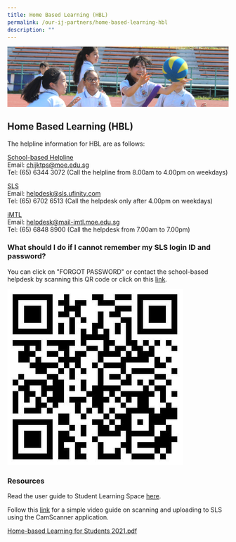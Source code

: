```yaml
---
title: Home Based Learning (HBL)
permalink: /our-ij-partners/home-based-learning-hbl
description: ""
---
```

![](/images/subpage.jpg)

## Home Based Learning (HBL)

The helpline information for HBL are as follows:

  

<u>School-based Helpline</u><br>
Email: [chijktps@moe.edu.sg](mailto:chijktps@moe.edu.sg)<br>
Tel: (65) 6344 3072 (Call the helpline from 8.00am to 4.00pm on weekdays)

  

<u>SLS</u><br>
Email: [helpdesk@sls.ufinity.com](mailto:helpdesk@sls.ufinity.com)<br>
Tel: (65) 6702 6513 (Call the helpdesk only after 4.00pm on weekdays)

  

<u>iMTL</u><br>
Email: [helpdesk@mail-imtl.moe.edu.sg](mailto:helpdesk@mail-imtl.moe.edu.sg)<br>
Tel: (65) 6848 8900 (Call the helpdesk from 7.00am to 7.00pm)

### What should I do if I cannot remember my SLS login ID and password?


You can click on "FORGOT PASSWORD" or contact the school-based helpdesk by scanning this QR code or click on this [link](https://form.gov.sg/#!/5ff1c39f404a380012f84102).

  

![](/images/Our%20IJ%20Partners/SLS%20QR%20Code.jpg)

### Resources


Read the user guide to Student Learning Space [here](https://static.learning.moe.edu.sg/UserGuide/login-troubleshooting.html).

  

Follow this [link](https://drive.google.com/drive/folders/1sOutTe_Wtis9Chp4KbTy60tGVkYXoUt_) for a simple video guide on scanning and uploading to SLS using the CamScanner application.

  

[Home-based Learning for Students 2021.pdf](/files/Home-based%20Learning%20for%20Students%202021.pdf)